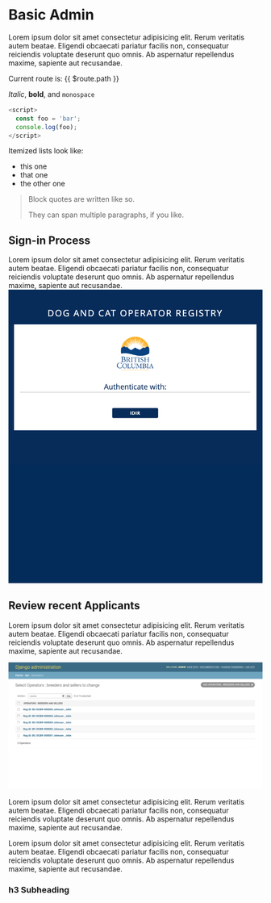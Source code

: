 # Basic Admin

Lorem ipsum dolor sit amet consectetur adipisicing elit. Rerum veritatis autem beatae. Eligendi obcaecati pariatur facilis non, consequatur reiciendis voluptate deserunt quo omnis. Ab aspernatur repellendus maxime, sapiente aut recusandae.

Current route is: {{ $route.path }}

*Italic*, **bold**, and `monospace`

```js
<script>
  const foo = 'bar';
  console.log(foo);
</script>

```

Itemized lists look like:

  * this one
  * that one
  * the other one

> Block quotes are
> written like so.
>
> They can span multiple paragraphs,
> if you like.

## Sign-in Process

Lorem ipsum dolor sit amet consectetur adipisicing elit. Rerum veritatis autem beatae. Eligendi obcaecati pariatur facilis non, consequatur reiciendis voluptate deserunt quo omnis. Ab aspernatur repellendus maxime, sapiente aut recusandae.
![An image](./idir-sign-in.png)

## Review recent Applicants 

Lorem ipsum dolor sit amet consectetur adipisicing elit. Rerum veritatis autem beatae. Eligendi obcaecati pariatur facilis non, consequatur reiciendis voluptate deserunt quo omnis. Ab aspernatur repellendus maxime, sapiente aut recusandae.

![An image](./admin.jpg)




Lorem ipsum dolor sit amet consectetur adipisicing elit. Rerum veritatis autem beatae. Eligendi obcaecati pariatur facilis non, consequatur reiciendis voluptate deserunt quo omnis. Ab aspernatur repellendus maxime, sapiente aut recusandae.

Lorem ipsum dolor sit amet consectetur adipisicing elit. Rerum veritatis autem beatae. Eligendi obcaecati pariatur facilis non, consequatur reiciendis voluptate deserunt quo omnis. Ab aspernatur repellendus maxime, sapiente aut recusandae.


### h3 Subheading

